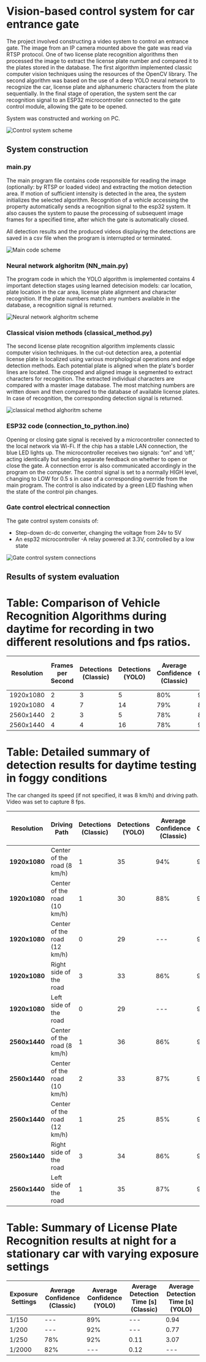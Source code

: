 # Vision-based control system for car entrance gate
 The project involved constructing a video system to control an entrance gate. 
 The image from an IP camera mounted above the gate was read via RTSP protocol. 
 One of two license plate recognition algorithms then processed the image to extract the license plate number and compared it to the plates stored in the database. 
 The first algorithm implemented classic computer vision techniques using the resources of the OpenCV library. 
 The second algorithm was based on the use of a deep YOLO neural network to recognize the car, license plate and alphanumeric characters from the plate sequentially. 
 In the final stage of operation, the system sent the car recognition signal to an ESP32 microcontroller connected to the gate control module, allowing the gate to be opened.

System was constructed and working on PC.

![Control system scheme](images/control_system_scheme.png)

## System construction
### main.py
The main program file contains code responsible for reading the image (optionally: by RTSP or loaded video) and extracting the motion detection area. 
If motion of sufficient intensity is detected in the area, the system initializes the selected algorithm. Recognition of a vehicle accessing the property automatically sends a recognition signal to the esp32 system. 
It also causes the system to pause the processing of subsequent image frames for a specified time, after which the gate is automatically closed.  

All detection results and the produced videos displaying the detections are saved in a csv file when the program is interrupted or terminated.

![Main code scheme](images/main_scheme.png)

### Neural network alghoritm (NN_main.py)
The program code in which the YOLO algorithm is implemented contains 4 important detection stages using learned detecision models: car location, plate location in the car area, license plate alignment and character recognition. 
If the plate numbers match any numbers available in the database, a recognition signal is returned.

![Neural network alghoritm scheme](images/YOLO_scheme.png)

### Classical vision methods (classical_method.py)
The second license plate recognition algorithm implements classic computer vision techniques. 
In the cut-out detection area, a potential license plate is localized using various morphological operations and edge detection methods. 
Each potential plate is aligned when the plate's border lines are located. 
The cropped and aligned image is segmented to extract characters for recognition.
The extracted individual characters are compared with a master image database. 
The most matching numbers are written down and then compared to the database of available license plates. 
In case of recognition, the corresponding detection signal is returned.

![classical method alghoritm scheme](images/classical_method_scheme.png)

### ESP32 code (connection_to_python.ino)
Opening or closing gate signal is received by a microcontroller connected to the local network via Wi-Fi. If the chip has a stable LAN connection, the blue LED lights up. 
The microcontroller receives two signals: “on” and ‘off,’ acting identically but sending separate feedback on whether to open or close the gate.
A connection error is also communicated accordingly in the program on the computer. 
The control signal is set to a normally HIGH level, changing to LOW for 0.5 s in case of a corresponding override from the main program. 
The control is also indicated by a green LED flashing when the state of the control pin changes.

### Gate control electrical connection
The gate control system consists of:
- Step-down dc-dc converter, changing the voltage from 24v to 5V
- An esp32 microcontroller
 -A relay powered at 3.3V, controlled by a low state

![Gate control system connections](images/gate_connections_scheme.png)

## Results of system evaluation

# Table: Comparison of Vehicle Recognition Algorithms during daytime for recording in two different resolutions and fps ratios.
| **Resolution** | **Frames per Second** | **Detections (Classic)** | **Detections (YOLO)** | **Average Confidence (Classic)** | **Average Confidence (YOLO)** | **Average Detection Time [s] (Classic)** | **Average Detection Time [s] (YOLO)** |
|----------------|------------------------|---------------------------|------------------------|-----------------------------------|--------------------------------|------------------------------------------|---------------------------------------|
| 1920x1080      | 2                      | 3                         | 5                      | 80%                              | 90%                            | 0.09                                     | 0.59                                  |
| 1920x1080      | 4                      | 7                         | 14                     | 79%                              | 88%                            | 0.12                                     | 0.46                                  |
| 2560x1440      | 2                      | 3                         | 5                      | 78%                              | 89%                            | 0.19                                     | 0.44                                  |
| 2560x1440      | 4                      | 4                         | 16                     | 78%                              | 90%                            | 0.19                                     | 0.46                                  |


# Table: Detailed summary of detection results for daytime testing in foggy conditions
The car changed its speed (if not specified, it was 8 km/h) and driving path.
Video was set to capture 8 fps.

| **Resolution** | **Driving Path**            | **Detections (Classic)** | **Detections (YOLO)** | **Average Confidence (Classic)** | **Average Confidence (YOLO)** | **Average Detection Time [s] (Classic)** | **Average Detection Time [s] (YOLO)** |
|----------------|-----------------------------|---------------------------|------------------------|-----------------------------------|--------------------------------|------------------------------------------|---------------------------------------|
| **1920x1080**  | Center of the road (8 km/h) | 1                         | 35                     | 94%                               | 92%                            | 0.05                                     | 0.49                                  |
| **1920x1080**  | Center of the road (10 km/h)| 1                         | 30                     | 88%                               | 91%                            | 0.08                                     | 0.48                                  |
| **1920x1080**  | Center of the road (12 km/h)| 0                         | 29                     | ---                               | 91%                            | ---                                      | 0.49                                  |
| **1920x1080**  | Right side of the road      | 3                         | 33                     | 86%                               | 92%                            | 0.07                                     | 0.46                                  |
| **1920x1080**  | Left side of the road       | 0                         | 29                     | ---                               | 92%                            | ---                                      | 0.60                                  |
| **2560x1440**  | Center of the road (8 km/h) | 1                         | 36                     | 86%                               | 92%                            | 0.19                                     | 0.50                                  |
| **2560x1440**  | Center of the road (10 km/h)| 2                         | 33                     | 87%                               | 92%                            | 0.09                                     | 0.49                                  |
| **2560x1440**  | Center of the road (12 km/h)| 1                         | 25                     | 85%                               | 92%                            | 0.08                                     | 0.48                                  |
| **2560x1440**  | Right side of the road      | 3                         | 34                     | 86%                               | 92%                            | 0.08                                     | 0.47                                  |
| **2560x1440**  | Left side of the road       | 1                         | 35                     | 87%                               | 92%                            | 0.08                                     | 0.47                                  |



# Table: Summary of License Plate Recognition results at night for a stationary car with varying exposure settings
| **Exposure Settings** | **Average Confidence (Classic)** | **Average Confidence (YOLO)** | **Average Detection Time [s] (Classic)** | **Average Detection Time [s] (YOLO)** |
|------------------------|----------------------------------|--------------------------------|-------------------------------------------|----------------------------------------|
| 1/150                 | ---                              | 89%                            | ---                                       | 0.94                                   |
| 1/200                 | ---                              | 92%                            | ---                                       | 0.77                                   |
| 1/250                 | 78%                              | 92%                            | 0.11                                      | 3.07                                   |
| 1/2000                | 82%                              | ---                            | 0.12                                      | ---                                    |
